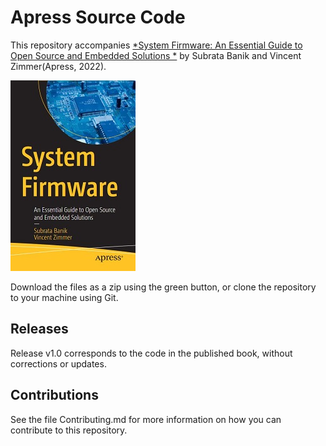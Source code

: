 # Apress Source Code

This repository accompanies [*System Firmware: An Essential Guide to Open Source and Embedded Solutions *](https://www.link.springer.com/book/10.1007/9781484279380) by Subrata Banik and Vincent Zimmer(Apress, 2022).

[comment]: #cover
![Cover image](9781484279380.JPG)

Download the files as a zip using the green button, or clone the repository to your machine using Git.

## Releases

Release v1.0 corresponds to the code in the published book, without corrections or updates.

## Contributions

See the file Contributing.md for more information on how you can contribute to this repository.